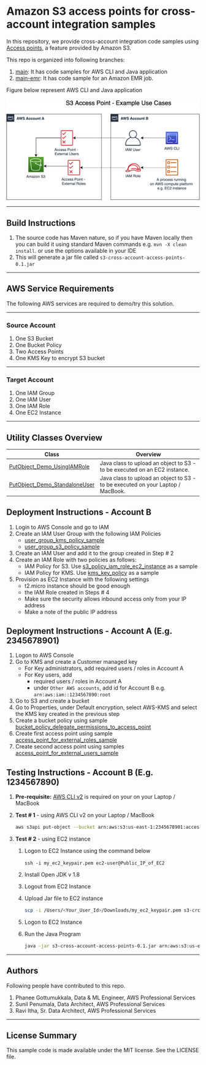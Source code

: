 # Amazon S3 access points for cross-account integration samples

In this repository, we provide cross-account integration code samples using [Access points](https://docs.aws.amazon.com/AmazonS3/latest/dev/access-points.html), a feature provided by Amazon S3. 

This repo is organized into following branches:

1. [main](https://github.com/aws-samples/amazon-s3-access-points-for-cross-account-integration-samples/tree/main): It has code samples for AWS CLI and Java application 
2. [main-emr](https://github.com/aws-samples/amazon-s3-access-points-for-cross-account-integration-samples/tree/main-emr): It has code sample for an Amazon EMR job.

Figure below represent AWS CLI and Java application 

![Alt](./src/main/resources/S3_Cross-account_Access_using_AccessPoints.png)

---

## Build Instructions

1. The source code has Maven nature, so if you have Maven locally then you can build it using standard Maven commands e.g. ```mvn -X clean install```. or use the options available in your IDE
2. This will generate a jar file called ```s3-cross-account-access-points-0.1.jar```

---

## AWS Service Requirements

The following AWS services are required to demo/try this solution.

---

### Source Account

1. One S3 Bucket
1. One Bucket Policy
1. Two Access Points
1. One KMS Key to encrypt S3 bucket

---

### Target Account

1. One IAM Group
1. One IAM User
1. One IAM Role
1. One EC2 Instance

---

## Utility Classes Overview

| Class | Overview|
|-------------------------------------------------------------- | -------------- |
| [PutObject_Demo_UsingIAMRole](./src/main/java/com/amazonaws/s3/accesspoints/PutObject_Demo_UsingIAMRole.java) | Java class to upload an object to S3 - to be executed on an EC2 instance.|
| [PutObject_Demo_StandaloneUser](./src/main/java/com/amazonaws/s3/accesspoints/PutObject_Demo_StandaloneUser.java) | Java class to upload an object to S3 - to be executed on your Laptop / MacBook.|

## Deployment Instructions - Account B

1. Login to AWS Console and go to IAM
1. Create an IAM User Group  with the following IAM Policies
   - [user_group_kms_policy_sample](./src/main/resources/user_group_kms_policy_sample.json)
   - [user_group_s3_policy_sample](./src/main/resources/user_group_s3_policy_sample.json)
1. Create an IAM User and add it to the  group created in  Step # 2
1. Create an IAM Role with two policies as follows:
   - IAM Policy for S3. Use [s3_policy_iam_role_ec2_instance](./src/main/resources/s3_policy_iam_role_ec2_instance.json) as a sample
   - IAM Policy for KMS. Use [kms_key_policy](./src/main/resources/kms_key_policy.json) as a sample
1. Provision as EC2 Instance with the following settings
   - t2.micro instance should be good enough
   - the IAM Role created in Steps # 4
   - Make sure the security allows inbound access only from your IP address
   - Make a note of the public IP address

## Deployment Instructions - Account A (E.g. 2345678901)

1. Logon to AWS Console
1. Go to KMS and create a Customer managed key
   - For Key administrators, add required users / roles in Account A
   - For Key users, add
      - required users / roles in Account A
      - under ```Other AWS accounts```, add id for Account B e.g. ```arn:aws:iam::1234567890:root```
1. Go to S3 and create a bucket
1. Go to Properties, under Default encryption, select AWS-KMS and select the KMS key created in the previous step
1. Create a bucket policy using sample [bucket_policy_delegate_permissions_to_access_point](./src/main/resources/bucket_policy_delegate_permissions_to_access_point.json)
1. Create first access point using sample [access_point_for_external_roles_sample](./src/main/resources/access_point_for_external_roles_sample.json)
1. Create second access point using samples [access_point_for_external_users_sample](./src/main/resources/access_point_for_external_users_sample.json)

## Testing Instructions - Account B (E.g. 1234567890)

1. **Pre-requisite:** [AWS CLI v2](https://docs.aws.amazon.com/cli/latest/userguide/install-cliv2.html) is required on your on your Laptop / MacBook
1. **Test # 1** - using AWS CLI v2 on your Laptop / MacBook

   ```bash
   aws s3api put-object --bucket arn:aws:s3:us-east-1:2345678901:accesspoint/access-point-external-users --key <Object_Name> --body <Object_Path> --profile default
   ```

1. **Test # 2** - using EC2 instance

   1. Logon to EC2 Instance using the command below

      ```ssh -i my_ec2_keypair.pem ec2-user@Public_IP_of_EC2```

   1. Install Open JDK v 1.8
   1. Logout from EC2 Instance
   1. Upload Jar file to EC2 instance

      ```bash
      scp -i /Users/<Your_User_Id>/Downloads/my_ec2_keypair.pem s3-cross-account-access-points-0.1.jar ec2-user@<Public_IP_of_EC2>:/home/ec2-user/
      ```

   1. Logon to EC2 Instance

   1. Run the Java Program

      ```bash
      java -jar s3-cross-account-access-points-0.1.jar arn:aws:s3:us-east-1:2345678901:accesspoint/access-point-external-roles from_ec2_instance us-east-1
      ```

---

## Authors

Following people have contributed to this repo.

1. Phanee Gottumukkala, Data & ML Engineer, AWS Professional Services
1. Sunil Penumala, Data Architect, AWS Professional Services
1. Ravi Itha, Sr. Data Architect, AWS Professional Services

---

## License Summary

This sample code is made available under the MIT license. See the LICENSE file.